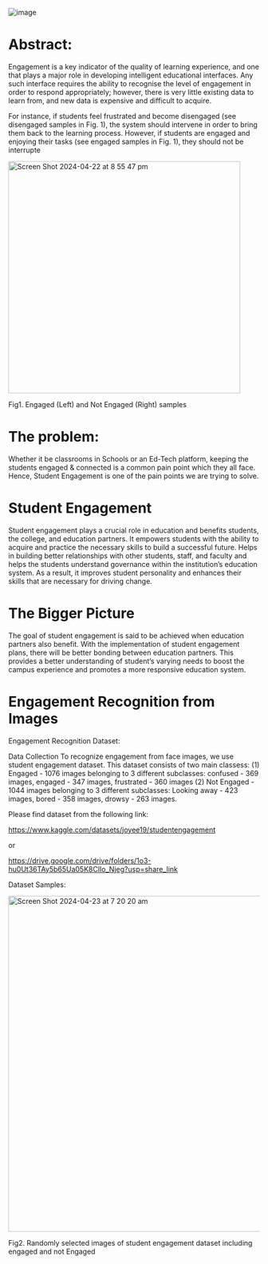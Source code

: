 ![image](https://github.com/HesamoddinHosseini/Student-engagement/assets/89314766/c5363f6f-8112-4852-96cd-d675df3eddf6)




# Abstract:

Engagement is a key indicator of the quality of learning experience, and one that plays a major role in developing intelligent educational interfaces.
Any such interface requires the ability to recognise the level of engagement in order to respond appropriately; however, there is very little existing data to learn from, and new data is expensive and difficult to acquire. 

 For instance, if students feel frustrated and become disengaged (see disengaged samples in Fig. 1), the system should intervene in order to bring them back to the learning process. However, if students are engaged and enjoying their tasks (see engaged samples in Fig. 1), they should not be interrupte

<img width="465" alt="Screen Shot 2024-04-22 at 8 55 47 pm" src="https://github.com/HesamoddinHosseini/Student-engagement/assets/89314766/2f7ed799-f725-4784-9690-489b74105315">


Fig1. Engaged (Left) and Not Engaged (Right) samples
     

# The problem:

Whether it be classrooms in Schools or an Ed-Tech platform, keeping the students engaged & connected is a common pain point which they all face.
Hence, Student Engagement is one of the pain points we are trying to solve. 

# Student Engagement

Student engagement plays a crucial role in education and benefits students, the college, and education partners.
It empowers students with the ability to acquire and practice the necessary skills to build a successful future. Helps in building better relationships with other students, staff, and faculty and helps the students understand governance within the institution’s education system. As a result, it improves student personality and enhances their skills that are necessary for driving change.

# The Bigger Picture

The goal of student engagement is said to be achieved when education partners also benefit. With the implementation of student engagement plans, there will be better bonding between education partners. This provides a better understanding of student’s varying needs to boost the campus experience and promotes a more responsive education system.

# Engagement Recognition from Images

Engagement Recognition Dataset:

Data Collection To recognize engagement from face images, we use student engagement dataset. This dataset consists of two main classess: (1) Engaged - 1076 images belonging to 3 different subclasses: confused - 369 images, engaged - 347 images, frustrated - 360 images (2) Not Engaged - 1044 images belonging to 3 different subclasses: Looking away - 423 images, bored - 358 images, drowsy - 263 images.

Please find dataset from the following link:

https://www.kaggle.com/datasets/joyee19/studentengagement

or

https://drive.google.com/drive/folders/1o3-hu0Ut36TAy5b65Ua05K8ClIo_Njeg?usp=share_link

Dataset Samples:

<img width="673" alt="Screen Shot 2024-04-23 at 7 20 20 am" src="https://github.com/HesamoddinHosseini/Student-engagement/assets/89314766/53234d2a-0891-46d4-89d1-943a23b1ac7f">


Fig2. Randomly selected images of student engagement dataset including engaged and not Engaged
